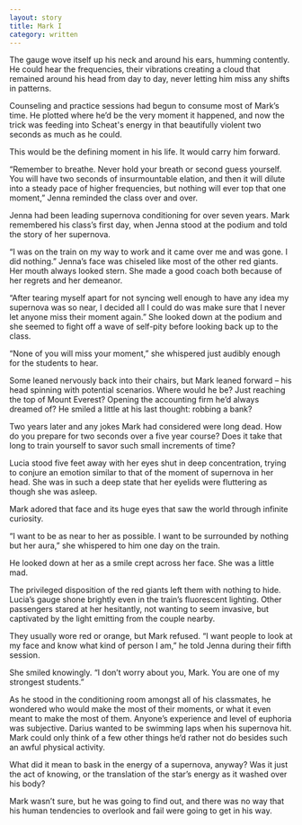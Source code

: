 ```yaml
---
layout: story
title: Mark I
category: written
---
```


The gauge wove itself up his neck and around his ears, humming contently. He could hear the frequencies, their vibrations creating a cloud that remained around his head from day to day, never letting him miss any shifts in patterns.

Counseling and practice sessions had begun to consume most of Mark’s time. He plotted where he’d be the very moment it happened, and now the trick was feeding into Scheat's energy in that beautifully violent two seconds as much as he could.

This would be the defining moment in his life. It would carry him forward.

“Remember to breathe. Never hold your breath or second guess yourself. You will have two seconds of insurmountable elation, and then it will dilute into a steady pace of higher frequencies, but nothing will ever top that one moment,” Jenna reminded the class over and over.

Jenna had been leading supernova conditioning for over seven years. Mark remembered his class’s first day, when Jenna stood at the podium and told the story of her supernova.

“I was on the train on my way to work and it came over me and was gone. I did nothing.” Jenna’s face was chiseled like most of the other red giants. Her mouth always looked stern. She made a good coach both because of her regrets and her demeanor.

“After tearing myself apart for not syncing well enough to have any idea my supernova was so near, I decided all I could do was make sure that I never let anyone miss their moment again.” She looked down at the podium and she seemed to fight off a wave of self-pity before looking back up to the class.

“None of you will miss your moment,” she whispered just audibly enough for the students to hear.

Some leaned nervously back into their chairs, but Mark leaned forward – his head spinning with potential scenarios. Where would he be? Just reaching the top of Mount Everest? Opening the accounting firm he’d always dreamed of? He smiled a little at his last thought: robbing a bank?

Two years later and any jokes Mark had considered were long dead. How do you prepare for two seconds over a five year course? Does it take that long to train yourself to savor such small increments of time?

Lucia stood five feet away with her eyes shut in deep concentration, trying to conjure an emotion similar to that of the moment of supernova in her head. She was in such a deep state that her eyelids were fluttering as though she was asleep.

Mark adored that face and its huge eyes that saw the world through infinite curiosity.

“I want to be as near to her as possible. I want to be surrounded by nothing but her aura,” she whispered to him one day on the train.

He looked down at her as a smile crept across her face. She was a little mad.

The privileged disposition of the red giants left them with nothing to hide. Lucia’s gauge shone brightly even in the train’s fluorescent lighting. Other passengers stared at her hesitantly, not wanting to seem invasive, but captivated by the light emitting from the couple nearby.

They usually wore red or orange, but Mark refused. “I want people to look at my face and know what kind of person I am,” he told Jenna during their fifth session.

She smiled knowingly. “I don’t worry about you, Mark. You are one of my strongest students.”

As he stood in the conditioning room amongst all of his classmates, he wondered who would make the most of their moments, or what it even meant to make the most of them. Anyone’s experience and level of euphoria was subjective. Darius wanted to be swimming laps when his supernova hit. Mark could only think of a few other things he’d rather not do besides such an awful physical activity.

What did it mean to bask in the energy of a supernova, anyway? Was it just the act of knowing, or the translation of the star’s energy as it washed over his body?

Mark wasn’t sure, but he was going to find out, and there was no way that his human tendencies to overlook and fail were going to get in his way.